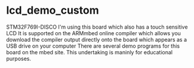 # lcd_demo_custom
STM32F769I-DISCO I'm using this board which also has a touch sensitive LCD
It is supported on the ARMmbed online compiler which allows you download the compiler output directly onto the board which appears as a USB drive on your computer 
There are several demo programs for this board on the mbed site.
This undertaking is maninly for educational purposes.
